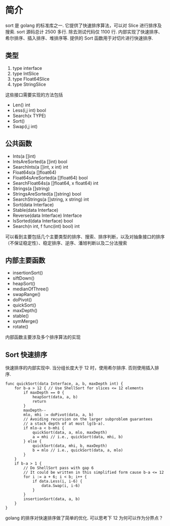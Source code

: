 # 简介
sort 是 golang 的标准库之一. 它提供了快速排序算法，可以对 Slice 进行排序及搜索. sort 源码总计 2500 多行. 除去测试代码仅 1100 行. 内部实现了快速排序、希尔排序、插入排序、堆排序等. 提供的 Sort 函数用于对切片进行快速排序.


## 类型
1. type interface
2. type IntSlice
3. type Float64Slice
4. type StringSlice

这些接口需要实现的方法包括
+ Len() int
+ Less(i,j int) bool
+ Search(x TYPE)
+ Sort()
+ Swap(i,j int)

## 公共函数
+ Ints(a []int)
+ IntsAreSorted(a []int) bool
+ SearchInts(a []int, x int) int
+ Float64s(a []float64)
+ Float64sAreSorted(a []float64) bool
+ SearchFloat64s(a []float64, x float64) int
+ Strings(a []string)
+ StringsAreSorted(a []string) bool
+ SearchStrings(a []string, x string) int
+ Sort(data Interface)
+ Stable(data Interface)
+ Reverse(data Interface) Interface
+ IsSorted(data Interface) bool
+ Search(n int, f func(int) bool) int

可以看到主要包括几个主要类型的排序、搜索、排序判断，以及对抽象接口的排序（不保证稳定性）、稳定排序、逆序、潘旭判断以及二分法搜索

## 内部主要函数
+ insertionSort()
+ siftDown()
+ heapSort()
+ medianOfThree()
+ swapRange()
+ doPivot()
+ quickSort()
+ maxDepth()
+ stable()
+ symMerge()
+ rotate()

内部函数主要涉及多个排序算法的实现

## Sort 快速排序
快速排序的内部实现中. 当分组长度大于 12 时，使用希尔排序. 否则使用插入排序.

    func quickSort(data Interface, a, b, maxDepth int) {
        for b-a > 12 { // Use ShellSort for slices <= 12 elements
            if maxDepth == 0 {
                heapSort(data, a, b)
                return
            }
            maxDepth--
            mlo, mhi := doPivot(data, a, b)
            // Avoiding recursion on the larger subproblem guarantees
            // a stack depth of at most lg(b-a).
            if mlo-a < b-mhi {
                quickSort(data, a, mlo, maxDepth)
                a = mhi // i.e., quickSort(data, mhi, b)
            } else {
                quickSort(data, mhi, b, maxDepth)
                b = mlo // i.e., quickSort(data, a, mlo)
            }
        }
        if b-a > 1 {
            // Do ShellSort pass with gap 6
            // It could be written in this simplified form cause b-a <= 12
            for i := a + 6; i < b; i++ {
                if data.Less(i, i-6) {
                    data.Swap(i, i-6)
                }
            }
            insertionSort(data, a, b)
        }
    }

golang 的排序对快速排序做了简单的优化. 可以思考下 12 为何可以作为分界点？